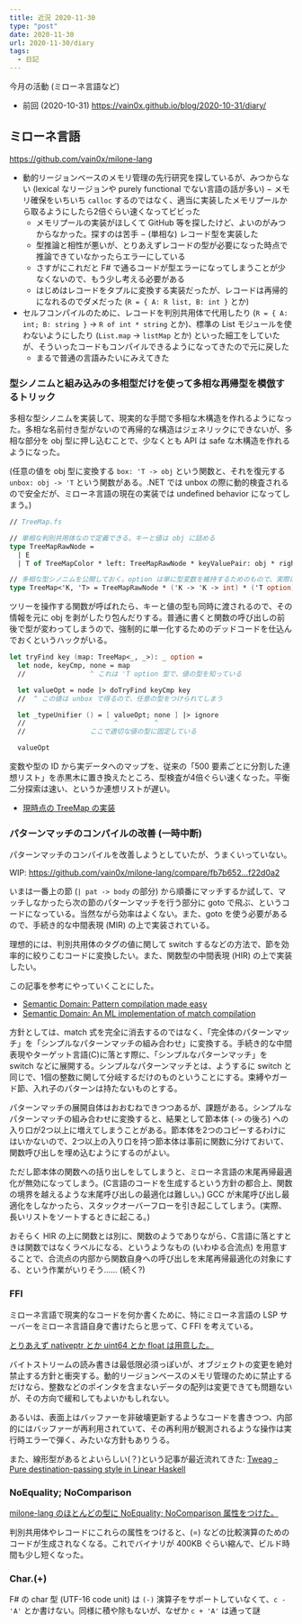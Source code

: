 ```yaml
---
title: 近況 2020-11-30
type: "post"
date: 2020-11-30
url: 2020-11-30/diary
tags:
  - 日記
---
```


今月の活動 (ミローネ言語など)

<!--more-->

- 前回 (2020-10-31) <https://vain0x.github.io/blog/2020-10-31/diary/>

## ミローネ言語

<https://github.com/vain0x/milone-lang>

- 動的リージョンベースのメモリ管理の先行研究を探しているが、みつからない (lexical なリージョンや purely functional でない言語の話が多い)
− メモリ確保をいちいち `calloc` するのではなく、適当に実装したメモリプールから取るようにしたら2倍ぐらい速くなってビビった
    - メモリプールの実装がほしくて GitHub 等を探したけど、よいのがみつからなかった。探すのは苦手
− (単相な) レコード型を実装した
    - 型推論と相性が悪いが、とりあえずレコードの型が必要になった時点で推論できていなかったらエラーにしている
    - さすがにこれだと F# で通るコードが型エラーになってしまうことが少なくないので、もう少し考える必要がある
    - はじめはレコードをタプルに変換する実装だったが、レコードは再帰的になれるのでダメだった (`R = { A: R list, B: int }` とか)
- セルフコンパイルのために、レコードを判別共用体で代用したり (`R = { A: int; B: string }` → `R of int * string` とか)、標準の List モジュールを使わないようにしたり (`List.map` → `listMap` とか) といった細工をしていたが、そういったコードもコンパイルできるようになってきたので元に戻した
    - まるで普通の言語みたいにみえてきた

### 型シノニムと組み込みの多相型だけを使って多相な再帰型を模倣するトリック

多相な型シノニムを実装して、現実的な手間で多相な木構造を作れるようになった。多相な名前付き型がないので再帰的な構造はジェネリックにできないが、多相な部分を obj 型に押し込むことで、少なくとも API は safe な木構造を作れるようになった。

(任意の値を obj 型に変換する `box: 'T -> obj` という関数と、それを復元する `unbox: obj -> 'T` という関数がある。.NET では unbox の際に動的検査されるので安全だが、ミローネ言語の現在の実装では undefined behavior になってしまう。)

```fsharp
// TreeMap.fs

// 単相な判別共用体なので定義できる。キーと値は obj に詰める
type TreeMapRawNode =
  | E
  | T of TreeMapColor * left: TreeMapRawNode * keyValuePair: obj * right: TreeMapRawNode

// 多相な型シノニムを公開しておく。option は単に型変数を維持するためのもので、実際は常に None.
type TreeMap<'K, 'T> = TreeMapRawNode * ('K -> 'K -> int) * ('T option)
```

ツリーを操作する関数が呼ばれたら、キーと値の型も同時に渡されるので、その情報を元に obj を剥がしたり包んだりする。普通に書くと関数の呼び出しの前後で型が変わってしまうので、強制的に単一化するためのデッドコードを仕込んでおくというハックがいる。

```fsharp
let tryFind key (map: TreeMap<_, _>): _ option =
  let node, keyCmp, none = map
  //                ^ これは 'T option 型で、値の型を知っている

  let valueOpt = node |> doTryFind keyCmp key
  //  ^ この値は unbox で得るので、任意の型をつけられてしまう

  let _typeUnifier () = [ valueOpt; none ] |> ignore
  //                      ^         ^
  //                ここで適切な値の型に固定している

  valueOpt
```

変数や型の ID から実データへのマップを、従来の「500 要素ごとに分割した連想リスト」を赤黒木に置き換えたところ、型検査が4倍ぐらい速くなった。平衡二分探索は速い、というか連想リストが遅い。

- [現時点の TreeMap の実装](https://github.com/vain0x/milone-lang/blob/4d8c82d/MiloneLang/TreeMap.fs)

### パターンマッチのコンパイルの改善 (一時中断)

パターンマッチのコンパイルを改善しようとしていたが、うまくいっていない。

WIP: <https://github.com/vain0x/milone-lang/compare/fb7b652...f22d0a2>

いまは一番上の節 (`| pat -> body` の部分) から順番にマッチするか試して、マッチしなかったら次の節のパターンマッチを行う部分に goto で飛ぶ、というコードになっている。当然ながら効率はよくない。また、goto を使う必要があるので、手続き的な中間表現 (MIR) の上で実装されている。

理想的には、判別共用体のタグの値に関して switch するなどの方法で、節を効率的に絞りこむコードに変換したい。また、関数型の中間表現 (HIR) の上で実装したい。

この記事を参考にやっていくことにした。

- [Semantic Domain\: Pattern compilation made easy](https://semantic-domain.blogspot.com/2012/08/pattern-compilation-made-easy.html)
- [Semantic Domain\: An ML implementation of match compilation](https://semantic-domain.blogspot.com/2012/08/an-ml-implementation-of-match.html)

方針としては、match 式を完全に消去するのではなく、「完全体のパターンマッチ」を「シンプルなパターンマッチの組み合わせ」に変換する。手続き的な中間表現やターゲット言語(C)に落とす際に、「シンプルなパターンマッチ」を switch などに展開する。シンプルなパターンマッチとは、ようするに switch と同じで、1個の整数に関して分岐するだけのものということにする。束縛やガード節、入れ子のパターンは持たないものとする。

パターンマッチの展開自体はおおむねできつつあるが、課題がある。シンプルなパターンマッチの組み合わせに変換すると、結果として節本体 (`->` の後ろ) への入り口が2つ以上に増えてしまうことがある。節本体を2つのコピーするわけにはいかないので、2つ以上の入り口を持つ節本体は事前に関数に分けておいて、関数呼び出しを埋め込むようにするのがよい。

ただし節本体の関数への括り出しをしてしまうと、ミローネ言語の末尾再帰最適化が無効になってしまう。(C言語のコードを生成するという方針の都合上、関数の境界を越えるような末尾呼び出しの最適化は難しい。) GCC が末尾呼び出し最適化をしなかったら、スタックオーバーフローを引き起こしてしまう。(実際、長いリストをソートするときに起こる。)

おそらく HIR の上に関数とは別に、関数のようでありながら、C言語に落とすときは関数ではなくラベルになる、というようなもの (いわゆる合流点) を用意することで、合流点の内部から関数自身への呼び出しを末尾再帰最適化の対象にする、という作業がいりそう…… (続く?)

### FFI

ミローネ言語で現実的なコードを何か書くために、特にミローネ言語の LSP サーバーをミローネ言語自身で書けたらと思って、C FFI を考えている。

[とりあえず nativeptr とか uint64 とか float は用意した。](https://github.com/vain0x/milone-lang/commit/d40d20e078fc77993bc036378673e33da43813e3)

バイトストリームの読み書きは最低限必須っぽいが、オブジェクトの変更を絶対禁止する方針と衝突する。動的リージョンベースのメモリ管理のために禁止するだけなら、整数などのポインタを含まないデータの配列は変更できても問題ないが、その方向で緩和してもよいかもしれない。

あるいは、表面上はバッファーを非破壊更新するようなコードを書きつつ、内部的にはバッファーが再利用されていて、その再利用が観測されるような操作は実行時エラーで弾く、みたいな方針もありうる。

また、線形型があるとよいらしい(？)という記事が最近流れてきた: [Tweag - Pure destination-passing style in Linear Haskell](https://www.tweag.io/blog/2020-11-11-linear-dps/)

### NoEquality; NoComparison

[milone-lang のほとんどの型に NoEquality; NoComparison 属性をつけた。](https://github.com/vain0x/milone-lang/commit/4d8c82da109d35fd98c0f905f9d88f5af27ac54f)

判別共用体やレコードにこれらの属性をつけると、(=) などの比較演算のためのコードが生成されなくなる。これでバイナリが 400KB ぐらい縮んで、ビルド時間も少し短くなった。

### Char.(+)

F# の char 型 (UTF-16 code unit) は `(-)` 演算子をサポートしていなくて、`c - 'A'` とか書けない。同様に積や除もないが、なぜか `c + 'A'` は通って謎
